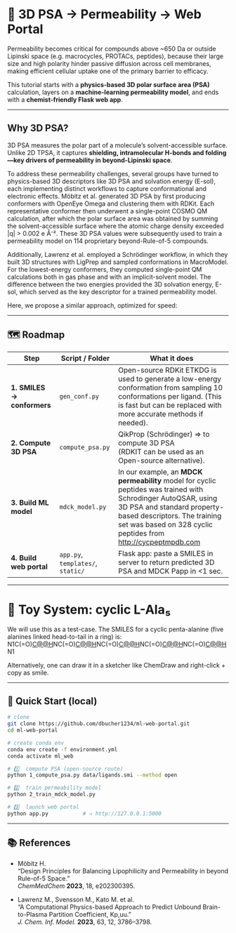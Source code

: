 # 🧪 3D PSA → Permeability → Web Portal

Permeability becomes critical for compounds above ~650 Da or outside Lipinski space (e.g. macrocycles, PROTACs, peptides), because their large size and high polarity hinder passive diffusion across cell membranes, making efficient cellular uptake one of the primary barrier to efficacy.

This tutorial starts with a **physics-based 3D polar surface area (PSA)** calculation, layers on a **machine-learning permeability model**, and ends with a **chemist-friendly Flask web app**.

---

## Why 3D PSA?

3D PSA measures the polar part of a molecule’s solvent-accessible surface. Unlike 2D TPSA, it captures **shielding, intramolecular H-bonds and folding—key drivers of permeability in beyond-Lipinski space**.

To address these permeability challenges, several groups have turned to physics-based 3D descriptors like 3D PSA and solvation energy (E-sol), each implementing distinct workflows to capture conformational and electronic effects. Möbitz et al. generated 3D PSA by first producing conformers with OpenEye Omega and clustering them with RDKit. Each representative conformer then underwent a single-point COSMO QM calculation, after which the polar surface area was obtained by summing the solvent-accessible surface where the atomic charge density exceeded |q| > 0.002 e Å⁻². These 3D PSA values were subsequently used to train a permeability model on 114 proprietary beyond-Rule-of-5 compounds.

Additionally, Lawrenz et al. employed a Schrödinger workflow, in which they built 3D structures with LigPrep and sampled conformations in MacroModel. For the lowest-energy conformers, they computed single-point QM calculations both in gas phase and with an implicit-solvent model. The difference between the two energies provided the 3D solvation energy, E-sol, which served as the key descriptor for a trained permeability model.

Here, we propose a similar approach, optimized for speed: 

---

## 🗺 Roadmap

| Step | Script / Folder | What it does | 
|------|-----------------|-----------------|
| **1. SMILES → conformers** | `gen_conf.py` | Open-source RDKit ETKDG is used to generate a low-energy conformation from sampling 10 conformations per ligand. (This is fast but can be replaced with more accurate methods if needed). 
| **2. Compute 3D PSA** | `compute_psa.py` | QikProp (Schrödinger) ⇒ to compute 3D PSA<br> (RDKIT can be used as an Open-source alternative). |
| **3. Build ML model** | `mdck_model.py` | In our example, an **MDCK permeability** model for cyclic peptides was trained with Schrodinger AutoQSAR, using 3D PSA and standard property-based descriptors. The training set was based on 328 cyclic peptides from http://cycpeptmpdb.com |
| **4. Build web portal** | `app.py`, `templates/`, `static/` | Flask app: paste a SMILES in server to return predicted 3D PSA and MDCK Papp in <1 sec. |

---

# 🧪 Toy System: cyclic L-Ala₅

We will use this as a test-case. The SMILES for a cyclic penta-alanine (five alanines linked head-to-tail in a ring) is: N1C(=O)[C@@H](C)NC(=O)[C@@H](C)NC(=O)[C@@H](C)NC(=O)[C@@H](C)NC(=O)[C@@H](C)N1

Alternatively, one can draw it in a sketcher like ChemDraw and right-click + copy as smile. 

---

## 🚀 Quick Start (local)

```bash
# clone
git clone https://github.com/dbucher1234/ml-web-portal.git
cd ml-web-portal

# create conda env
conda env create -f environment.yml
conda activate ml_web

# 1️⃣  compute PSA (open-source route)
python 1_compute_psa.py data/ligands.smi --method open

# 2️⃣  train permeability model
python 2_train_mdck_model.py

# 3️⃣  launch web portal
python app.py           # → http://127.0.0.1:5000

```
---

## 📚 References

- Möbitz H.  
  “Design Principles for Balancing Lipophilicity and Permeability in beyond Rule-of-5 Space.”  
  *ChemMedChem* **2023**, 18, e202300395.
  
- Lawrenz M., Svensson M., Kato M. et al.  
  “A Computational Physics-based Approach to Predict Unbound Brain-to-Plasma Partition Coefficient, Kp,uu.”  
  *J. Chem. Inf. Model.* **2023**, 63, 12, 3786–3798.




